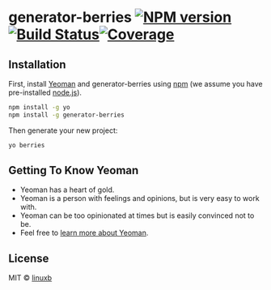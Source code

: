 # generator-berries [![NPM version][npm-image]][npm-url] [![Build Status][travis-image]][travis-url][![Coverage][coveralls-image]][coveralls-url]
> 

## Installation

First, install [Yeoman](http://yeoman.io) and generator-berries using [npm](https://www.npmjs.com/) (we assume you have pre-installed [node.js](https://nodejs.org/)).

```bash
npm install -g yo
npm install -g generator-berries
```

Then generate your new project:

```bash
yo berries
```

## Getting To Know Yeoman

 * Yeoman has a heart of gold.
 * Yeoman is a person with feelings and opinions, but is very easy to work with.
 * Yeoman can be too opinionated at times but is easily convinced not to be.
 * Feel free to [learn more about Yeoman](http://yeoman.io/).

## License

MIT © [linuxb]()


[npm-image]: https://badge.fury.io/js/generator-berries.svg
[npm-url]: https://npmjs.org/package/generator-berries
[travis-image]: https://travis-ci.org/linuxb/generator-berries.svg?branch=master
[travis-url]: https://travis-ci.org/linuxb/generator-berries
[daviddm-image]: https://david-dm.org/linuxb/generator-berries.svg?theme=shields.io
[daviddm-url]: https://david-dm.org/linuxb/generator-berries
[coveralls-image]: https://coveralls.io/repos/linuxb/generator-berries/badge.svg
[coveralls-url]: https://coveralls.io/r/linuxb/generator-berries
